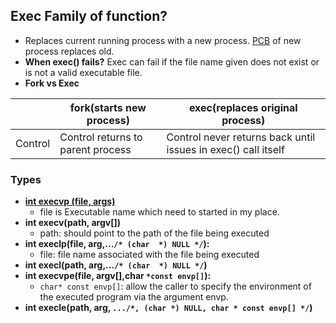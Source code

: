 ## Exec Family of function?
- Replaces current running process with a new process. [PCB](/Threads_Processes_IPC/Processes/Process_Table) of new process replaces old.
- **When exec() fails?** Exec can fail if the file name given does not exist or is not a valid executable file.
- **Fork vs Exec**

||fork(starts new process)|exec(replaces original process)|
|---|---|---|
|Control|Control returns to parent process|Control never returns back until issues in exec() call itself|

### Types
- **[int execvp (file, args)](execvp.c)**
  - file is Executable name which need to started in my place.
- **int execv(path, argv[])**    
  - path: should point to the path of the file being executed
- **int execlp(file, arg,...`/* (char  *) NULL */`):**    
  - file:  file name associated with the file being executed
- **int execl(path, arg,...`/* (char  *) NULL */`)**
- **int execvpe(file, argv[],char `*const envp[]`):**    
  - `char* const envp[]`: allow the caller to specify the environment of the executed program via the argument envp. 
- **int execle(path, arg, `.../*, (char *) NULL, char * const envp[] */`)**
